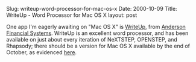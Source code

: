 Slug: writeup-word-processor-for-mac-os-x
Date: 2000-10-09
Title: WriteUp - Word Processor for Mac OS X
layout: post

One app I&#39;m eagerly awaiting on &quot;Mac OS X&quot; is <a href="http://www.afstrade.com/products/WriteUp/Default.htm">WriteUp</a>, from <a href="http://www.afstrade.com/">Anderson Financial Systems</a>. WriteUp is an excellent word processor, and has been available on just about every iteration of NeXTSTEP, OPENSTEP, and Rhapsody; there should be a version for Mac OS X available by the end of October, as evidenced <a href="http://www.afstrade.com/products/WriteUp/download.html">here</a>.
